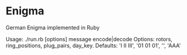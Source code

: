 # Enigma
German Enigma implemented in Ruby

Usage: ./run.rb [options] message encode|decode
Options: rotors, ring_positions, plug_pairs, day_key.
Defaults: 'I II III', '01 01 01', '', 'AAA'
